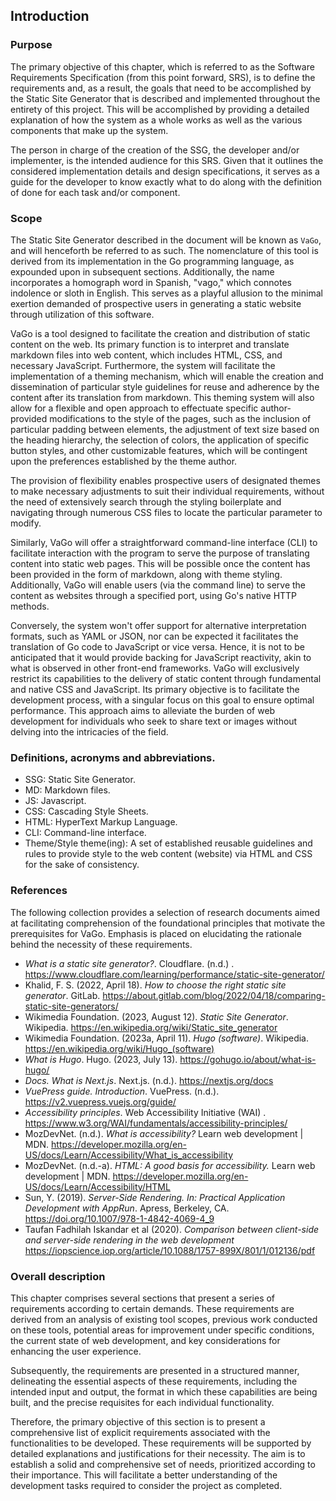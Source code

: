 ## Introduction

### Purpose

The primary objective of this chapter, which is referred to as the Software Requirements Specification (from this point
forward, SRS), is to define the requirements and, as a result, the goals that need to be accomplished by the Static Site
Generator that is described and implemented throughout the entirety of this project. This will be accomplished by
providing a detailed explanation of how the system as a whole works as well as the various components that make up the
system.

The person in charge of the creation of the SSG, the developer and/or implementer, is the intended audience for this
SRS. Given that it outlines the considered implementation details and design specifications, it serves as a guide for
the developer to know exactly what to do along with the definition of done for each task and/or component.

### Scope

The Static Site Generator described in the document will be known as `VaGo`, and will henceforth be referred to as such.
The nomenclature of this tool is derived from its implementation in the Go programming language, as expounded upon in
subsequent sections. Additionally, the name incorporates a homograph word in Spanish, "vago," which connotes indolence
or sloth in English. This serves as a playful allusion to the minimal exertion demanded of prospective users in
generating a static website through utilization of this software.

VaGo is a tool designed to facilitate the creation and distribution of static content on the web. Its primary function
is to interpret and translate markdown files into web content, which includes HTML, CSS, and necessary JavaScript.
Furthermore, the system will facilitate the implementation of a theming mechanism, which will enable the creation and
dissemination of particular style guidelines for reuse and adherence by the content after its translation from markdown.
This theming system will also allow for a flexible and open approach to effectuate specific author-provided
modifications to the style of the pages, such as the inclusion of particular padding between elements, the adjustment of
text size based on the heading hierarchy, the selection of colors, the application of specific button styles, and other
customizable features, which will be contingent upon the preferences established by the theme author.

The provision of flexibility enables prospective users of designated themes to make necessary adjustments to suit their
individual requirements, without the need of extensively search through the styling boilerplate and navigating through
numerous CSS files to locate the particular parameter to modify.

Similarly, VaGo will offer a straightforward command-line interface (CLI) to facilitate interaction with the program to
serve the purpose of translating content into static web pages. This will be possible once the content has been provided
in the form of markdown, along with theme styling. Additionally, VaGo will enable users (via the command line) to serve
the content as websites through a specified port, using Go's native HTTP methods.

Conversely, the system won't offer support for alternative interpretation formats, such as YAML or JSON, nor can be
expected it facilitates the translation of Go code to JavaScript or vice versa. Hence, it is not to be anticipated that
it would provide backing for JavaScript reactivity, akin to what is observed in other front-end frameworks. VaGo will
exclusively restrict its capabilities to the delivery of static content through fundamental and native CSS and
JavaScript. Its primary objective is to facilitate the development process, with a singular focus on this goal to ensure
optimal performance. This approach aims to alleviate the burden of web development for individuals who seek to share
text or images without delving into the intricacies of the field.

### Definitions, acronyms and abbreviations.

* SSG: Static Site Generator.
* MD: Markdown files.
* JS: Javascript.
* CSS: Cascading Style Sheets.
* HTML: HyperText Markup Language.
* CLI: Command-line interface.
* Theme/Style theme(ing): A set of established reusable guidelines and rules to provide style to the web content
  (website) via HTML and CSS for the sake of consistency.

### References

The following collection provides a selection of research documents aimed at facilitating comprehension of the
foundational principles that motivate the prerequisites for VaGo. Emphasis is placed on elucidating the rationale behind
the necessity of these requirements.

* _What is a static site generator?_. Cloudflare. (n.d.)
  . https://www.cloudflare.com/learning/performance/static-site-generator/
* Khalid, F. S. (2022, April 18). _How to choose the right static site generator_.
  GitLab. https://about.gitlab.com/blog/2022/04/18/comparing-static-site-generators/
* Wikimedia Foundation. (2023, August 12). _Static Site Generator_.
  Wikipedia. https://en.wikipedia.org/wiki/Static_site_generator
* Wikimedia Foundation. (2023a, April 11). _Hugo (software)_. Wikipedia. https://en.wikipedia.org/wiki/Hugo_(software)
* _What is Hugo_. Hugo. (2023, July 13). https://gohugo.io/about/what-is-hugo/
* _Docs. What is Next.js_. Next.js. (n.d.). https://nextjs.org/docs
* _VuePress guide. Introduction_. VuePress. (n.d.). https://v2.vuepress.vuejs.org/guide/
* _Accessibility principles_. Web Accessibility Initiative (WAI)
  . https://www.w3.org/WAI/fundamentals/accessibility-principles/
* MozDevNet. (n.d.). _What is accessibility?_ Learn web development |
  MDN. https://developer.mozilla.org/en-US/docs/Learn/Accessibility/What_is_accessibility
* MozDevNet. (n.d.-a). _HTML: A good basis for accessibility._ Learn web development |
  MDN. https://developer.mozilla.org/en-US/docs/Learn/Accessibility/HTML
* Sun, Y. (2019). _Server-Side Rendering. In: Practical Application Development with AppRun_. Apress, Berkeley,
  CA. https://doi.org/10.1007/978-1-4842-4069-4_9
* Taufan Fadhilah Iskandar et al (2020). _Comparison between client-side and server-side rendering in the web
  development_ https://iopscience.iop.org/article/10.1088/1757-899X/801/1/012136/pdf

### Overall description

This chapter comprises several sections that present a series of requirements according to certain demands. These
requirements are derived from an analysis of existing tool scopes, previous work conducted on these tools, potential
areas for improvement under specific conditions, the current state of web development, and key considerations for
enhancing the user experience.

Subsequently, the requirements are presented in a structured manner, delineating the essential aspects of these
requirements, including the intended input and output, the format in which these capabilities are being built, and the
precise requisites for each individual functionality.

Therefore, the primary objective of this section is to present a comprehensive list of explicit requirements associated
with the functionalities to be developed. These requirements will be supported by detailed explanations and
justifications for their necessity. The aim is to establish a solid and comprehensive set of needs, prioritized
according to their importance. This will facilitate a better understanding of the development tasks required to consider
the project as completed.







